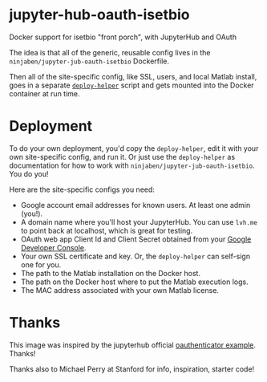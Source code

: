 # jupyter-hub-oauth-isetbio
Docker support for isetbio "front porch", with JupyterHub and OAuth

The idea is that all of the generic, reusable config lives in the `ninjaben/jupyter-jub-oauth-isetbio` Dockerfile.

Then all of the site-specific config, like SSL, users, and local Matlab install, goes in a separate [`deploy-helper`](https://github.com/benjamin-heasly/jupyter-hub-oauth-isetbio/blob/master/deploy-helper) script and gets mounted into the Docker container at run time.

# Deployment
To do your own deployment, you'd copy the `deploy-helper`, edit it with your own site-specific config, and run it.  Or just use the `deploy-helper` as documentation for how to work with `ninjaben/jupyter-jub-oauth-isetbio`.  You do you!

Here are the site-specific configs you need:
 - Google account email addresses for known users.  At least one admin (you!).
 - A domain name where you'll host your JupyterHub.  You can use `lvh.me` to point back at localhost, which is great for testing.
 - OAuth web app Client Id and Client Secret obtained from your [Google Developer Console](https://console.developers.google.com/apis/credentials).
 - Your own SSL certificate and key.  Or, the `deploy-helper` can self-sign one for you.
 - The path to the Matlab installation on the Docker host.
 - The path on the Docker host where to put the Matlab execution logs.
 - The MAC address associated with your own Matlab license.

# Thanks
This image was inspired by the jupyterhub official [oauthenticator example](https://github.com/jupyterhub/oauthenticator/tree/master/example).  Thanks!

Thanks also to Michael Perry at Stanford for info, inspiration, starter code!

